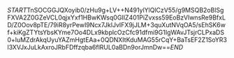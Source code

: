 $START$TnSOCGGJQXoyib0/zHu9g+LV++N491ylYlQlCzV55/g9MSQB2oBlSgFXVA2Z0GZeVCL0qjxYxf1HBwKWsq0GIIZ401PiZvxss59EoBzVlwnsRe9BfxLD/Z0Oov8pTE/79iR8yrPewI9Ncx7JklJvIFX9jJLM+3quXutNVqOA5/sEhSK6wf+kiKgZTYtsYbsKYme7Oo4DLx9kbplcOzCfc91dfmi9G1IgWAvJTsjrCLPxaDS0+luMZdrAkqUyuYAZmHgtEAa+0QDNXItKduMAG55rCqY+BaTsEF2Z1SoYR3l3XVJxJuLkAxroJRbFDffzqba6flRUL0aBDn9orJmnDw==$END$